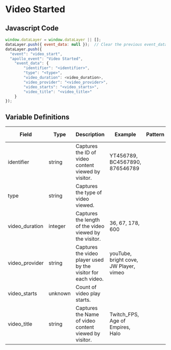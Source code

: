 # Video Started

### 

## Javascript Code
```js
window.dataLayer = window.dataLayer || [];
dataLayer.push({ event_data: null });  // Clear the previous event_data object.
dataLayer.push({
  "event": "video_start",
  "apollo_event": "Video Started",
    "event_data": {
        "identifier": "<identifier>",
        "type": "<type>",
        "video_duration": <video_duration>,
        "video_provider": "<video_provider>",
        "video_starts": "<video_starts>",
        "video_title": "<video_title>"
    }
});
```

## Variable Definitions

|Field|Type|Description|Example|Pattern|Min Length|Max Length|Minimum|Maximum|Multiple Of|
| --- | --- | --- | --- | --- | --- | --- | --- | --- | --- |
|identifier|string|Captures the ID of video content viewed by visitor.|YT456789, BC4567890, 876546789|||||||
|type|string|Captures the type of video viewed.||||||||
|video_duration|integer|Captures the length of the video viewed by the visitor.|36, 67, 178, 600||||0|||
|video_provider|string|Captures the video player used by the visitor for each video.|youTube, bright cove, JW Player, vimeo|||||||
|video_starts|unknown|Count of video play starts.||||||||
|video_title|string|Captures the Name of video content viewed by visitor.|Twitch\_FPS, Age of Empires, Halo|||||||




